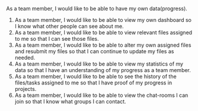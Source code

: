 As a team member, I would like to be able to have my own data(progress).

1. As a team member, I would like to be able to view my own dashboard so I know what other people can see about me.
2. As a team member, I would like to be able to view relevant files assigned to me so that I can see those files.
3. As a team member, I would like to be able to alter my own assigned files and resubmit my files so that I can continue to update my files as needed.
4. As a team member, I would like to be able to view my statistics of my data so that I have an understanding of my progress as a team member.
5. As a team member, I would like to be able to see the history of the files/tasks assigned to me so that I have proof of my progress in projects.
6. As a team member, I would like to be able to view the chat-rooms I can join so that I know what groups I can contact.
